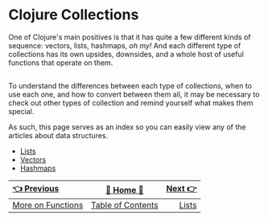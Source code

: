 # Clojure Collections

One of Clojure's main positives is that it has quite a few different kinds of sequence: vectors, lists, hashmaps, _oh my!_ And each different type of collections has its own upsides, downsides, and a whole host of useful functions that operate on them.

##  

To understand the differences between each type of collections, when to use each one, and how to convert between them all, it may be necessary to check out other types of collection and remind yourself what makes them special.

As such, this page serves as an index so you can easily view any of the articles about data structures.

- [Lists](Clojure-Lists)
- [Vectors](Clojure-Vectors)
- [Hashmaps](Clojure-Hashmaps)


| [:point_left: Previous](Clojure-Functions) | [:book: Home :book:](Clojure) | [Next :point_right:](Clojure-Lists)|
|:---|:---:|----:|
| [More on Functions](Clojure-Functions) | [Table of Contents](Clojure) | [Lists](Clojure-Lists)|
